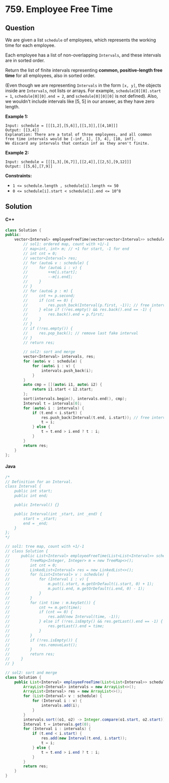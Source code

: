 # 759. Employee Free Time

## Question

We are given a list `schedule` of employees, which represents the working time for each employee.

Each employee has a list of non-overlapping `Intervals`, and these intervals are in sorted order.

Return the list of finite intervals representing **common, positive-length free time** for all employees, also in sorted order.

(Even though we are representing `Intervals` in the form `[x, y]`, the objects inside are `Intervals`, not lists or arrays. For example, `schedule[0][0].start = 1`, `schedule[0][0].end = 2`, and `schedule[0][0][0]` is not defined). Also, we wouldn't include intervals like \[5, 5] in our answer, as they have zero length.

**Example 1:**

```
Input: schedule = [[[1,2],[5,6]],[[1,3]],[[4,10]]]
Output: [[3,4]]
Explanation: There are a total of three employees, and all common
free time intervals would be [-inf, 1], [3, 4], [10, inf].
We discard any intervals that contain inf as they aren't finite.
```

**Example 2:**

```
Input: schedule = [[[1,3],[6,7]],[[2,4]],[[2,5],[9,12]]]
Output: [[5,6],[7,9]]
```

**Constraints:**

* `1 <= schedule.length , schedule[i].length <= 50`
* `0 <= schedule[i].start < schedule[i].end <= 10^8`

## Solution

#### C++

```cpp
class Solution {
public:
    vector<Interval> employeeFreeTime(vector<vector<Interval>> schedule) {
        // sol1: ordered map, count with +1/-1
        // map<int, int> m; // +1 for start, -1 for end
        // int cnt = 0;
        // vector<Interval> res;
        // for (auto& v : schedule) {
        //     for (auto& i : v) {
        //         ++m[i.start];
        //         --m[i.end];
        //     }
        // }
        // for (auto& p : m) {
        //     cnt += p.second;
        //     if (cnt == 0) {
        //         res.push_back(Interval(p.first, -1)); // free interval found
        //     } else if (!res.empty() && res.back().end == -1) {
        //         res.back().end = p.first;
        //     }
        // }
        // if (!res.empty()) {
        //     res.pop_back(); // remove last fake interval
        // }
        // return res;
        
        // sol2: sort and merge
        vector<Interval> intervals, res;
        for (auto& v : schedule) {
            for (auto& i : v) {
                intervals.push_back(i);
            }
        }
        auto cmp = [](auto& i1, auto& i2) {
            return i1.start < i2.start;
        };
        sort(intervals.begin(), intervals.end(), cmp);
        Interval t = intervals[0];
        for (auto& i : intervals) {
            if (t.end < i.start) {
                res.push_back(Interval(t.end, i.start)); // free interval found
                t = i;
            } else {
                t = t.end > i.end ? t : i;
            }
        }
        return res;
    }
};
```

#### Java

```java
/*
// Definition for an Interval.
class Interval {
    public int start;
    public int end;

    public Interval() {}

    public Interval(int _start, int _end) {
        start = _start;
        end = _end;
    }
};
*/

// sol1: tree map, count with +1/-1
// class Solution {
//     public List<Interval> employeeFreeTime(List<List<Interval>> schedule) {
//         TreeMap<Integer, Integer> m = new TreeMap<>();
//         int cnt = 0;
//         LinkedList<Interval> res = new LinkedList<>();
//         for (List<Interval> v : schedule) {
//             for (Interval i : v) {
//                 m.put(i.start, m.getOrDefault(i.start, 0) + 1);
//                 m.put(i.end, m.getOrDefault(i.end, 0) - 1);
//             }
//         }
//         for (int time : m.keySet()) {
//             cnt += m.get(time);
//             if (cnt == 0) {
//                 res.add(new Interval(time, -1));
//             } else if (!res.isEmpty() && res.getLast().end == -1) {
//                 res.getLast().end = time;
//             }
//         }
//         if (!res.isEmpty()) {
//             res.removeLast();
//         }
//         return res;
//     }
// }

// sol2: sort and merge
class Solution {
    public List<Interval> employeeFreeTime(List<List<Interval>> schedule) {
        ArrayList<Interval> intervals = new ArrayList<>();
        ArrayList<Interval> res = new ArrayList<>();
        for (List<Interval> v : schedule) {
            for (Interval i : v) {
                intervals.add(i);
            }
        }
        intervals.sort((o1, o2) -> Integer.compare(o1.start, o2.start));
        Interval t = intervals.get(0);
        for (Interval i : intervals) {
            if (t.end < i.start) {
                res.add(new Interval(t.end, i.start));
                t = i;
            } else {
                t = t.end > i.end ? t : i;
            }
        }
        return res;
    }
}
```
